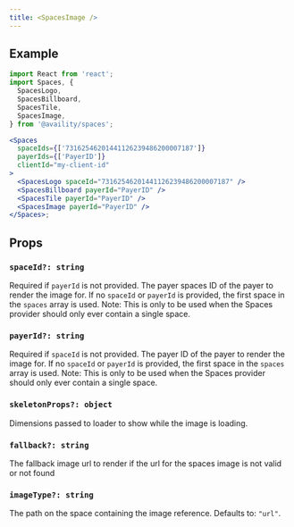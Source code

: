 ```yaml
---
title: <SpacesImage />
---
```


## Example

```jsx
import React from 'react';
import Spaces, {
  SpacesLogo,
  SpacesBillboard,
  SpacesTile,
  SpacesImage,
} from '@availity/spaces';

<Spaces
  spaceIds={['73162546201441126239486200007187']}
  payerIds={['PayerID']}
  clientId="my-client-id"
>
  <SpacesLogo spaceId="73162546201441126239486200007187" />
  <SpacesBillboard payerId="PayerID" />
  <SpacesTile payerId="PayerID" />
  <SpacesImage payerId="PayerID" />
</Spaces>;
```

## Props

### `spaceId?: string`

Required if `payerId` is not provided. The payer spaces ID of the payer to render the image for. If no `spaceId` or `payerId` is provided, the first space in the `spaces` array is used. Note: This is only to be used when the Spaces provider should only ever contain a single space.

### `payerId?: string`

Required if `spaceId` is not provided. The payer ID of the payer to render the image for. If no `spaceId` or `payerId` is provided, the first space in the `spaces` array is used. Note: This is only to be used when the Spaces provider should only ever contain a single space.

### `skeletonProps?: object`

Dimensions passed to loader to show while the image is loading.

### `fallback?: string`

The fallback image url to render if the url for the spaces image is not valid or not found

### `imageType?: string`

The path on the space containing the image reference. Defaults to: `"url"`. 
